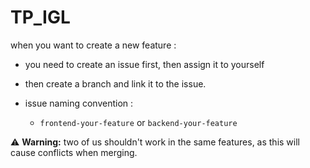 # TP_IGL
when you want to create a new feature :
-  you need to create an issue first, then assign it to yourself
-  then create a branch and link it to the issue.

- issue naming convention :
  - `frontend-your-feature` or `backend-your-feature`
    
⚠️ **Warning:** two of us shouldn't work in the same features, as this will cause conflicts when merging.
